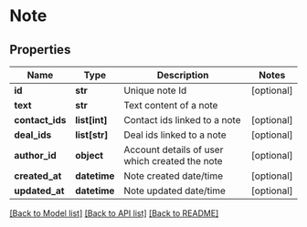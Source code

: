 # Note

## Properties
Name | Type | Description | Notes
------------ | ------------- | ------------- | -------------
**id** | **str** | Unique note Id | [optional] 
**text** | **str** | Text content of a note | 
**contact_ids** | **list[int]** | Contact ids linked to a note | [optional] 
**deal_ids** | **list[str]** | Deal ids linked to a note | [optional] 
**author_id** | **object** | Account details of user which created the note | [optional] 
**created_at** | **datetime** | Note created date/time | [optional] 
**updated_at** | **datetime** | Note updated date/time | [optional] 

[[Back to Model list]](../README.md#documentation-for-models) [[Back to API list]](../README.md#documentation-for-api-endpoints) [[Back to README]](../README.md)


